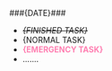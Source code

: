 <style>
li {
}
em {
text-decoration: line-through;
}
strong {
color: #ff80b2;
}
</style>
###{DATE}###
* _{FINISHED TASK}_
*   {NORMAL TASK}
* __{EMERGENCY TASK}__
* .......
